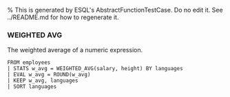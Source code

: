 % This is generated by ESQL's AbstractFunctionTestCase. Do no edit it. See ../README.md for how to regenerate it.

### WEIGHTED AVG
The weighted average of a numeric expression.

```esql
FROM employees
| STATS w_avg = WEIGHTED_AVG(salary, height) BY languages
| EVAL w_avg = ROUND(w_avg)
| KEEP w_avg, languages
| SORT languages
```
